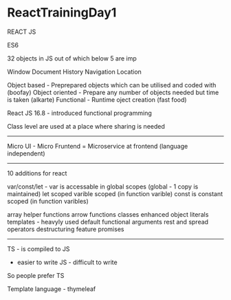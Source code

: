 # ReactTrainingDay1

REACT JS


ES6

32 objects in JS out of which below 5 are imp

Window 
Document
History
Navigation
Location


Object based - Preprepared objects which can be utilised and coded with (boofay)
Object oriented - Prepare any number of objects needed but time is taken (alkarte)
Functional - Runtime oject creation (fast food)

React JS 16.8 - introduced functional programming

Class level are used at a place where sharing is needed

----------------------------------------------------------------------------------------

Micro UI - Micro Fruntend = Microservice at frontend (language independent)

----------------------------------------------------------------------------------------

10 additions for react

var/const/let - 
var is accessable in global scopes (global - 1 copy is maintained)
let scoped varible scoped (in function varible)
const is constant scoped (in function varibles)

array helper functions
arrow functions
classes
enhanced object literals
templates - heavyly used
default functional arguments
rest and spread operators
destructuring feature
promises


----------------------------------------------------------------------------------------


TS - is compiled to JS
   - easier to write
JS - difficult to write

So people prefer TS

Template language - thymeleaf


